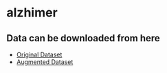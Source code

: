 # alzhimer

## Data can be downloaded from here 
* [Original Dataset](orig.com)
* [Augmented Dataset](augm.com)
